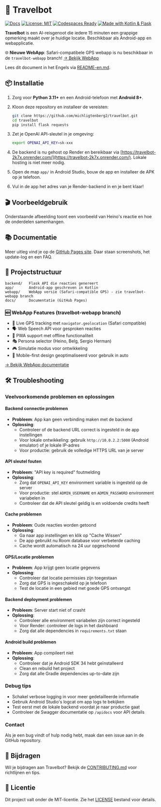 # 🚗 Travelbot

[![Docs](https://github.com/michligtenberg2/travelbot/actions/workflows/update-pages.yml/badge.svg)](https://github.com/michligtenberg2/travelbot/actions/workflows/update-pages.yml)
[![License: MIT](https://img.shields.io/badge/License-MIT-green.svg)](LICENSE)
[![Codespaces Ready](https://github.com/codespaces/badge.svg)](https://github.com/codespaces)
[![Made with Kotlin & Flask](https://img.shields.io/badge/Made%20with-Kotlin%20%26%20Flask-blue)](#)

**Travelbot** is een AI-reisgenoot die iedere 15 minuten een grappige opmerking maakt over je huidige locatie. Beschikbaar als Android-app en webapplicatie.

🌐 **Nieuwe WebApp**: Safari-compatibele GPS webapp is nu beschikbaar in de `travelbot-webapp` branch! [→ Bekijk WebApp](../../tree/travelbot-webapp/webapp)

Lees dit document in het Engels via [README-en.md](README-en.md).

## 📦 Installatie

1. Zorg voor **Python 3.11+** en een Android-telefoon met **Android 8+**.
2. Kloon deze repository en installeer de vereisten:

   ```bash
   git clone https://github.com/michligtenberg2/travelbot.git
   cd travelbot
   pip install flask requests
   ```

3. Zet je OpenAI API-sleutel in je omgeving:

   ```bash
   export OPENAI_API_KEY=sk-xxx
   ```

4. De backend is nu gehost op Render en bereikbaar via [https://travelbot-2k7x.onrender.com/](https://travelbot-2k7x.onrender.com/). Lokale hosting is niet meer nodig.

5. Open de map `app/` in Android Studio, bouw de app en installeer de APK op je telefoon.
6. Vul in de app het adres van je Render-backend in en je bent klaar!

## 🎬 Voorbeeldgebruik

Onderstaande afbeelding toont een voorbeeld van Heino's reactie en hoe de onderdelen samenhangen.



## 📚 Documentatie

Meer uitleg vind je op de [GitHub Pages site](https://michligtenberg2.github.io/travelbot/). Daar staan screenshots, het update-log en een FAQ.

## 📂 Projectstructuur

```
backend/   Flask API die reacties genereert  
app/       Android-app geschreven in Kotlin
webapp/    WebApp versie (Safari-compatible GPS) - zie travelbot-webapp branch
docs/      Documentatie (GitHub Pages)
```

### 🆕 WebApp Features (travelbot-webapp branch)
- 📍 Live GPS tracking met `navigator.geolocation` (Safari compatible)
- 🗣️ Web Speech API voor gesproken reacties
- 💾 PWA support met offline functionaliteit
- 🎭 Persona selector (Heino, Belg, Sergio Herman)  
- 🎮 Simulatie modus voor ontwikkeling
- 📱 Mobile-first design geoptimaliseerd voor gebruik in auto

[→ Bekijk WebApp documentatie](../../tree/travelbot-webapp/webapp/README.md)

## 🛠️ Troubleshooting

### Veelvoorkomende problemen en oplossingen

#### Backend connectie problemen
- **Probleem**: App kan geen verbinding maken met de backend
- **Oplossing**: 
  - Controleer of de backend URL correct is ingesteld in de app instellingen
  - Voor lokale ontwikkeling: gebruik `http://10.0.2.2:5000` (Android emulator) of je lokale IP-adres
  - Voor productie: gebruik de volledige HTTPS URL van je server

#### API sleutel fouten
- **Probleem**: "API key is required" foutmelding
- **Oplossing**:
  - Zorg dat `OPENAI_API_KEY` environment variable is ingesteld op de server
  - Voor productie: stel `ADMIN_USERNAME` en `ADMIN_PASSWORD` environment variabelen in
  - Controleer dat de API sleutel geldig is en voldoende credits heeft

#### Cache problemen
- **Probleem**: Oude reacties worden getoond
- **Oplossing**:
  - Ga naar app instellingen en klik op "Cache Wissen"
  - De app gebruikt nu Room database voor verbeterde caching
  - Cache wordt automatisch na 24 uur opgeschoond

#### GPS/Locatie problemen
- **Probleem**: App krijgt geen locatie gegevens
- **Oplossing**:
  - Controleer dat locatie permissies zijn toegestaan
  - Zorg dat GPS is ingeschakeld op je telefoon
  - Test de locatie in een gebied met goede GPS ontvangst

#### Backend deployment problemen
- **Probleem**: Server start niet of crasht
- **Oplossing**:
  - Controleer alle environment variabelen zijn correct ingesteld
  - Voor Render: controleer de logs in het dashboard
  - Zorg dat alle dependencies in `requirements.txt` staan

#### Android build problemen
- **Probleem**: App compileert niet
- **Oplossing**:
  - Controleer dat je Android SDK 34 hebt geïnstalleerd
  - Clean en rebuild het project
  - Zorg dat alle Gradle dependencies up-to-date zijn

### Debug tips
- Schakel verbose logging in voor meer gedetailleerde informatie
- Gebruik Android Studio's logcat om app logs te bekijken
- Test eerst met de lokale backend voordat je naar productie gaat
- Controleer de Swagger documentatie op `/apidocs` voor API details

### Contact
Als je een bug vindt of hulp nodig hebt, maak dan een issue aan in de GitHub repository.

## 🤝 Bijdragen

Wil je bijdragen aan Travelbot? Bekijk de [CONTRIBUTING.md](CONTRIBUTING.md) voor richtlijnen en tips.

## 📄 Licentie

Dit project valt onder de MIT-licentie. Zie het [LICENSE](LICENSE) bestand voor details.
